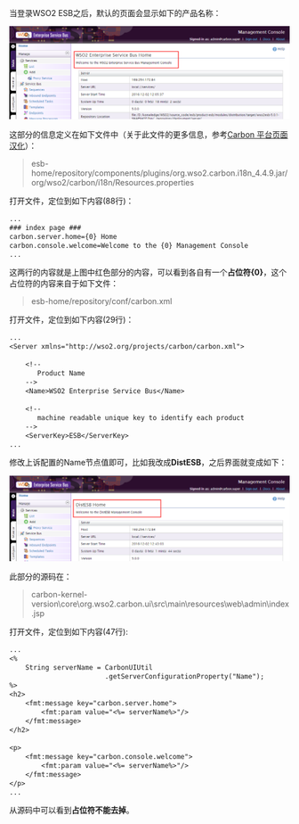 当登录WSO2 ESB之后，默认的页面会显示如下的产品名称：

![](./img/0.png)

这部分的信息定义在如下文件中（关于此文件的更多信息，参考[Carbon 平台页面汉化](./carbon.md)）：

> esb-home/repository/components/plugins/org.wso2.carbon.i18n_4.4.9.jar/org/wso2/carbon/i18n/Resources.properties

打开文件，定位到如下内容(88行)：
```
...
### index page ###
carbon.server.home={0} Home
carbon.console.welcome=Welcome to the {0} Management Console
...
```
这两行的内容就是上图中红色部分的内容，可以看到各自有一个**占位符{0}**，这个占位符的内容来自于如下文件：
> esb-home/repository/conf/carbon.xml

打开文件，定位到如下内容(29行)：
```
...
<Server xmlns="http://wso2.org/projects/carbon/carbon.xml">

    <!--
       Product Name
    -->
    <Name>WSO2 Enterprise Service Bus</Name>

    <!--
       machine readable unique key to identify each product
    -->
    <ServerKey>ESB</ServerKey>
...
```
修改上诉配置的Name节点值即可，比如我改成**DistESB**，之后界面就变成如下：

![](./img/1.png)

此部分的源码在：
> carbon-kernel-version\core\org.wso2.carbon.ui\src\main\resources\web\admin\index.jsp

打开文件，定位到如下内容(47行):
```
...
<%
    String serverName = CarbonUIUtil
                        .getServerConfigurationProperty("Name");
%>
<h2>
    <fmt:message key="carbon.server.home">
        <fmt:param value="<%= serverName%>"/>
    </fmt:message>
</h2>

<p>
    <fmt:message key="carbon.console.welcome">
        <fmt:param value="<%= serverName%>"/>
    </fmt:message>
</p>
...
```
从源码中可以看到**占位符不能去掉**。
